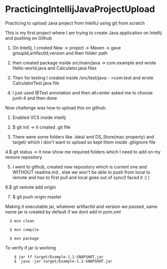 # PracticingIntellijJavaProjectUpload
Practicing to upload Java project from IntelliJ using git from scratch

This is my first project where I am trying to create Java application on Intellij and pushing on Github

1. On Intellij, I created New -> project -> Maven ->  gave groupId,artifactId,version and then folder path

2. then created package inside src/main/java -> com.example and wrote Hello-world.java and Calculator.java files

3. Then for testing I created inside /src/test/java - >com.test and wrote CalculatorTest.java file

4. I just used @Test annotation and then alt+enter asked me to choose junit-4 and then done


Now challenge was how to upload this on github:

1. Enabled VCS inside intellij

2. $ git init -> it created .git file

3. There were some folders like .idea/ and DS_Store(mac property) and target/ which I don't want to upload so kept them inside .gitignore file

4.$ git status -> it now show me required folders which I need to add on my remore repository

5. I went to github, created new repository which is current one and WITHOUT readme.md , else we won't be able to push from local to remote and has to first pull and local goes out of sync(I faced it :( )

6.$ git remote add origin <repo-name>

7. $ git push origin master


Making it executable jar, whatever artifactId and version we passed, same name jar is created by default if we dont add <packaging> in pom.xml
  
      $ mvn clean 
  
      $ mvn compile
  
      $ mvn package
  
  To verify if jar is working
      
        $ jar tf target/Example-1.1-SNAPSHOT.jar
        $  java -jar target/Example-1.1-SNAPSHOT.jar
 
